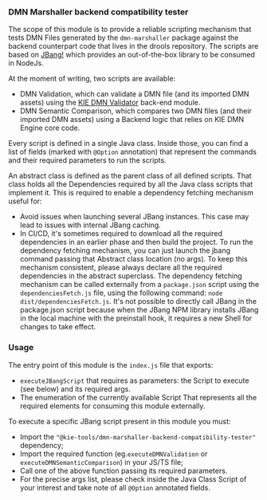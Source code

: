 ### DMN Marshaller backend compatibility tester

The scope of this module is to provide a reliable scripting mechanism that tests DMN Files generated by the `dmn-marshaller` package against the backend counterpart code that lives in the drools repository.
The scripts are based on [JBang!](https://www.jbang.dev/) which provides an out-of-the-box library to be consumed in NodeJs.

At the moment of writing, two scripts are available:

- DMN Validation, which can validate a DMN file (and its imported DMN assets) using the [KIE DMN Validator](https://github.com/apache/incubator-kie-drools/tree/main/kie-dmn/kie-dmn-validation) back-end module.
- DMN Semantic Comparison, which compares two DMN files (and their imported DMN assets) using a Backend logic that relies on KIE DMN Engine core code.

Every script is defined in a single Java class. Inside those, you can find a list of fields (marked with `@Option` annotation) that represent the commands and their required parameters to run the scripts.

An abstract class is defined as the parent class of all defined scripts. That class holds all the Dependencies required by all the Java class scripts that implement it. This is required to enable a dependency fetching mechanism useful for:

- Avoid issues when launching several JBang instances. This case may lead to issues with internal JBang caching.
- In CI/CD, it's sometimes required to download all the required dependencies in an earlier phase and then build the project.
  To run the dependency fetching mechanism, you can just launch the jbang command passing that Abstract class location (no args).
  To keep this mechanism consistent, please always declare all the required dependencies in the abstract superclass.
  The dependency fetching mechanism can be called externally from a `package.json` script using the `dependenciesFetch.js` file, using the following command:
  `node dist/dependenciesFetch.js`.
  It's not possible to directly call JBang in the package.json script because when the JBang NPM library installs JBang in the local machine with the preinstall hook, it requires a new Shell for changes to take effect.

### Usage

The entry point of this module is the `index.js` file that exports:

- `executeJBangScript` that requires as parameters: the Script to execute (see below) and its required args.
- The enumeration of the currently available Script
  That represents all the required elements for consuming this module externally.

To execute a specific JBang script present in this module you must:

- Import the `"@kie-tools/dmn-marshaller-backend-compatibility-tester"` dependency;
- Import the required function (eg.`executeDMNValidation` or `executeDMNSemanticComparison`) in your JS/TS file;
- Call one of the above function passing its required parameters.
- For the precise args list, please check inside the Java Class Script of your interest and take note of all `@Option` annotated fields.
